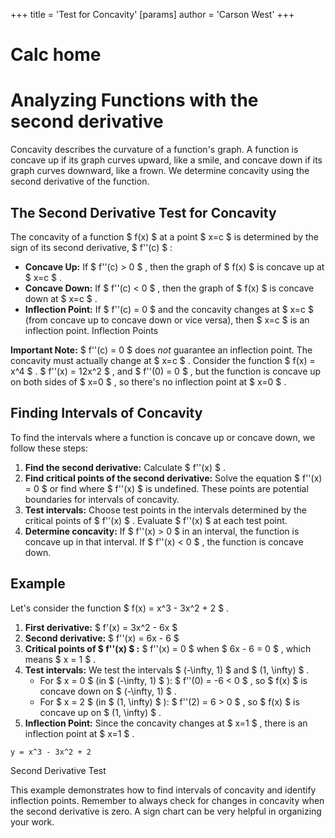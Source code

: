 +++
 title = 'Test for Concavity'
[params]
	author = 'Carson West'
+++
# Calc home
# Analyzing Functions with the second derivative
Concavity describes the curvature of a function's graph.  A function is concave up if its graph curves upward, like a smile, and concave down if its graph curves downward, like a frown.  We determine concavity using the second derivative of the function.

## The Second Derivative Test for Concavity 
The concavity of a function  $ f(x) $  at a point  $ x=c $  is determined by the sign of its second derivative,  $ f''(c) $ :

* **Concave Up:** If  $ f''(c) > 0 $ , then the graph of  $ f(x) $  is concave up at  $ x=c $ .
* **Concave Down:** If  $ f''(c) < 0 $ , then the graph of  $ f(x) $  is concave down at  $ x=c $ .
* **Inflection Point:** If  $ f''(c) = 0 $  and the concavity changes at  $ x=c $  (from concave up to concave down or vice versa), then  $ x=c $  is an inflection point.  Inflection Points

**Important Note:**  $ f''(c) = 0 $  does *not* guarantee an inflection point.  The concavity must actually change at  $ x=c $ .  Consider the function  $ f(x) = x^4 $ .   $ f''(x) = 12x^2 $ , and  $ f''(0) = 0 $ , but the function is concave up on both sides of  $ x=0 $ , so there's no inflection point at  $ x=0 $ .

## Finding Intervals of Concavity

To find the intervals where a function is concave up or concave down, we follow these steps:

1. **Find the second derivative:** Calculate  $ f''(x) $ .
2. **Find critical points of the second derivative:** Solve the equation  $ f''(x) = 0 $  or find where  $ f''(x) $  is undefined. These points are potential boundaries for intervals of concavity.
3. **Test intervals:** Choose test points in the intervals determined by the critical points of  $ f''(x) $ .  Evaluate  $ f''(x) $  at each test point.
4. **Determine concavity:**  If  $ f''(x) > 0 $  in an interval, the function is concave up in that interval. If  $ f''(x) < 0 $ , the function is concave down.


## Example

Let's consider the function  $ f(x) = x^3 - 3x^2 + 2 $ .

1. **First derivative:**  $ f'(x) = 3x^2 - 6x $ 
2. **Second derivative:**  $ f''(x) = 6x - 6 $ 
3. **Critical points of  $ f''(x) $ :**  $ f''(x) = 0 $  when  $ 6x - 6 = 0 $ , which means  $ x = 1 $ .
4. **Test intervals:** We test the intervals  $ (-\infty, 1) $  and  $ (1, \infty) $ .
    * For  $ x = 0 $  (in  $ (-\infty, 1) $ ):  $ f''(0) = -6 < 0 $ , so  $ f(x) $  is concave down on  $ (-\infty, 1) $ .
    * For  $ x = 2 $  (in  $ (1, \infty) $ ):  $ f''(2) = 6 > 0 $ , so  $ f(x) $  is concave up on  $ (1, \infty) $ .
5. **Inflection Point:** Since the concavity changes at  $ x=1 $ , there is an inflection point at  $ x=1 $ .


```desmos-graph
y = x^3 - 3x^2 + 2
```

Second Derivative Test

This example demonstrates how to find intervals of concavity and identify inflection points. Remember to always check for changes in concavity when the second derivative is zero.  A sign chart can be very helpful in organizing your work.
